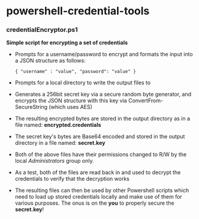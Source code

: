 ﻿# powershell-credential-tools

### credentialEncryptor.ps1

**Simple script for encrypting a set of credentials**

* Prompts for a username/password to encrypt and formats the input into a JSON structure as follows:

    ```{ "username" : "value", "password": "value" }```

* Prompts for a local directory to write the output files to

* Generates a 256bit secret key via a secure random byte generator, and encrypts the JSON structure with this key via ConvertFrom-SecureString (which uses AES)

* The resulting encrypted bytes are stored in the output directory as in a file named: **encrypted.credentials**

* The secret key's bytes are Base64 encoded and stored in the output directory in a file named: **secret.key**

* Both of the above files have their permissions changed to R/W by the local *Administrators* group only.

* As a test, both of the files are read back in and used to decrypt the credentials to verify that the decryption works 

* The resulting files can then be used by other Powershell scripts which need to load up stored credentials locally and make use of them for various purposes. The onus is on the **you** to properly secure the **secret.key**!

